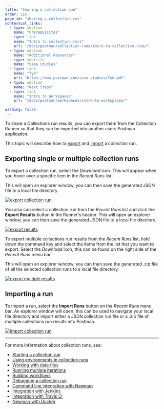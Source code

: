 ```yaml
---
title: "Sharing a collection run"
order: 116
page_id: "sharing_a_collection_run"
contextual_links:
  - type: section
    name: "Prerequisites"
  - type: link
    name: "Intro to collection runs"
    url: "/docs/postman/collection-runs/intro-to-collection-runs/"
  - type: section
    name: "Additional Resources"
  - type: subtitle
    name: "Case Studies"
  - type: link
    name: "Tyk"
    url: "https://www.postman.com/case-studies/Tyk.pdf"
  - type: section
    name: "Next Steps"
  - type: link
    name: "Intro to Workspaces"
    url: "/docs/postman/workspaces/intro-to-workspaces/"

warning: false
---
```

To share a Collections run results, you can export them from the Collection Runner so that they can be imported into another users Postman application.

This topic will describe how to [export](#exporting-single-or-multipe-collection-runs) and [import](#importing-a-run) a collection run.

## Exporting single or multiple collection runs

To export a collection run, select the _Download_ icon. This will appear when you hover over a specific item in the _Recent Runs_ list.

This will open an explorer window, you can then save the generated JSON file to a local file directory.

[![export collection run](https://assets.postman.com/postman-docs/Collection_Run_Export.png)](https://assets.postman.com/postman-docs/Collection_Run_Export.png)

You also can select a collection run from the _Recent Runs_ list and click the **Export Results** button in the Runner's header. This will open an explorer window, you can then save the generated JSON file to a local file directory.

[![export results](https://assets.postman.com/postman-docs/Collection_Run_Export_Results.png)](https://assets.postman.com/postman-docs/Collection_Run_Export_Results.png)

To export multiple collections run results from the _Recent Runs_ list, hold down the command key and select the items from the list that you want to export. Select the _Download_ icon, this can be found on the right side of the _Recent Runs_ menu bar.

This will open an explorer window, you can then save the generated .zip file of all the selected collection runs to a local file directory.

[![export multiple results](https://assets.postman.com/postman-docs/Collection_Run_Export_Multiple_Results.png)](https://assets.postman.com/postman-docs/Collection_Run_Export_Multiple_Results.png)

## Importing a run

To import a run, select the **Import Runs** button on the _Recent Runs_ menu bar. An explorer window will open, this can be used to navigate your local file directory and import either a JSON collection run file or a .zip file of multiple collections run results into Postman.

[![import collection run](https://assets.postman.com/postman-docs/Collection_Run_Import_Results.png)](https://assets.postman.com/postman-docs/Collection_Run_Import_Results.png)

---
For more information about collection runs, see:

* [Starting a collection run](/docs/postman/collection-runs/starting-a-collection-run/)
* [Using environments in collection runs](/docs/postman/collection-runs/using-environments-in-collection-runs/)
* [Working with data files](/docs/postman/collection-runs/working-with-data-files/)
* [Running multiple iterations](/docs/postman/collection-runs/running-multiple-iterations/)
* [Building workflows](/docs/postman/collection-runs/building-workflows/)
* [Debugging a collection run](/docs/postman/collection-runs/debugging-a-collection-run/)
* [Command line integration with Newman](/docs/postman/collection-runs/command-line-integration-with-newman/)
* [Integration with Jenkins](/docs/postman/collection-runs/integration-with-jenkins/)
* [Integration with Travis CI](/docs/postman/collection-runs/integration-with-travis/)
* [Newman with Docker](/docs/postman/collection-runs/newman-with-docker/)
